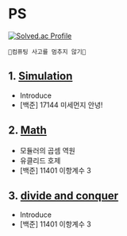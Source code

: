 # PS

[![Solved.ac Profile](http://mazassumnida.wtf/api/v2/generate_badge?boj=one9119)](https://solved.ac/one9119/)

```🧠컴퓨팅 사고를 멈추지 않기🦾```

## 1. [Simulation](https://github.com/choiish98/PS/tree/main/Simulation)
- Introduce
- [백준] 17144 미세먼지 안녕!

## 2. [Math]()
- 모듈러의 곱셈 역원
- 유클리드 호제
- [백준] 11401 이항계수 3

## 3. [divide and conquer]()
- Introduce
- [백준] 11401 이항계수 3
